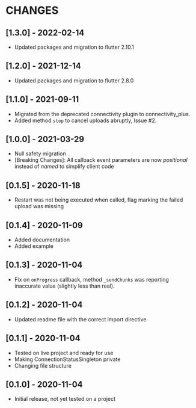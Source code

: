 # CHANGES

## [1.3.0] - 2022-02-14

* Updated packages and migration to flutter 2.10.1

## [1.2.0] - 2021-12-14

* Updated packages and migration to flutter 2.8.0

## [1.1.0] - 2021-09-11

* Migrated from the deprecated connectivity plugin to connectivity_plus.
* Added method `stop` to cancel uploads abruptly, Issue #2.

## [1.0.0] - 2021-03-29

* Null safety migration
* [Breaking Changes]: All callback event parameters are now _positional_ instead of _named_ to simplify client code

## [0.1.5] - 2020-11-18

* Restart was not being executed when called, flag marking the failed upload was missing

## [0.1.4] - 2020-11-09

* Added documentation
* Added example

## [0.1.3] - 2020-11-04

* Fix on `onProgress` callback, method `_sendChunks` was reporting inaccurate value (slightly less than real).

## [0.1.2] - 2020-11-04

* Updated readme file with the correct import directive

## [0.1.1] - 2020-11-04

* Tested on live project and ready for use
* Making ConnectionStatusSingleton private
* Changing file structure

## [0.1.0] - 2020-11-04

* Initial release, not yet tested on a project
